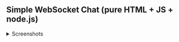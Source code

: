 ## Simple WebSocket Chat (pure HTML + JS + node.js)


<details>
<summary>Screenshots</summary>
  
  ![chat](https://github.com/user-attachments/assets/791af8f0-ad39-499d-8086-72ad62d7893e)
  
</details>






